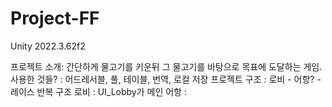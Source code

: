 # Project-FF
Unity 2022.3.62f2

프로젝트 소개: 간단하게 물고기를 키운뒤 그 물고기를 바탕으로 목표에 도달하는 게임.
사용한 것들? : 어드레서블, 풀, 테이블, 번역, 로컬 저장
프로젝트 구조 : 로비 - 어항? - 레이스 반복 구조
로비 : UI_Lobby가 메인 
어항 : 

